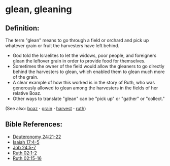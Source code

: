 # glean, gleaning #

## Definition: ##

The term "glean" means to go through a field or orchard and pick up whatever grain or fruit the harvesters have left behind.

* God told the Israelites to let the widows, poor people, and foreigners glean the leftover grain in order to provide food for themselves.
* Sometimes the owner of the field would allow the gleaners to go directly behind the harvesters to glean, which enabled them to glean much more of the grain.
* A clear example of how this worked is in the story of Ruth, who was generously allowed to glean among the harvesters in the fields of her relative Boaz.
* Other ways to translate "glean" can be "pick up" or "gather" or "collect."

(See also: [boaz](../other/boaz.md) **·** [grain](../other/grain.md) **·** [harvest](../kt/harvest.md) **·** [ruth](../other/ruth.md))

## Bible References: ##

* [Deuteronomy 24:21-22](https://door43.org/en/bible/notes/deu/24/21)
* [Isaiah 17:4-5](https://door43.org/en/bible/notes/isa/17/04)
* [Job 24:5-7](https://door43.org/en/bible/notes/job/24/05)
* [Ruth 02:1-2](https://door43.org/en/bible/notes/rut/02/01)
* [Ruth 02:15-16](https://door43.org/en/bible/notes/rut/02/15)
